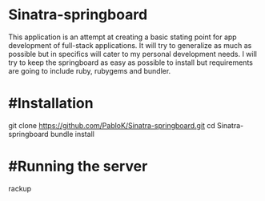 Sinatra-springboard
===================

This application is an attempt at creating a basic stating point for app development of full-stack applications. It will try to generalize as much as possible but in specifics will cater to my personal development needs. I will try to keep the springboard as easy as possible to install but requirements are going to include ruby, rubygems and bundler.


#Installation
============
git clone https://github.com/PabloK/Sinatra-springboard.git
cd Sinatra-springboard
bundle install

#Running the server
==================
rackup
